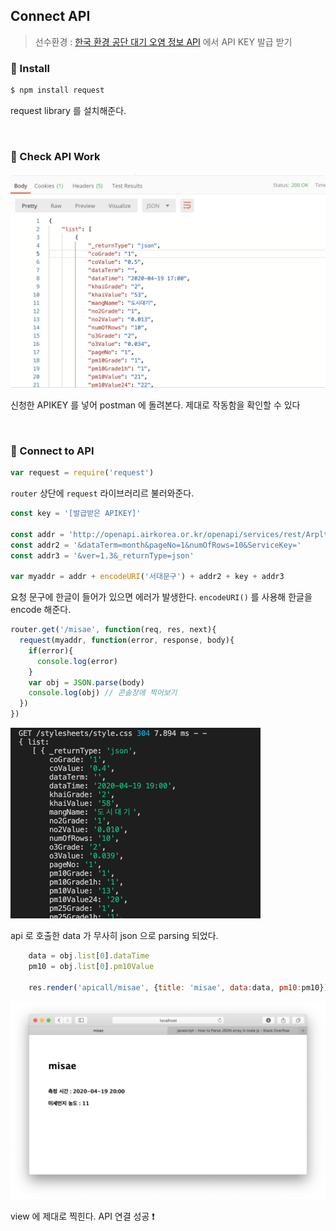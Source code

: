 ## Connect API

> 선수환경 : [한국 환경 공단 대기 오염 정보 API](https://www.data.go.kr/dataset/15000581/openapi.do) 에서 API KEY 발급 받기

### 📌 Install 

```sh
$ npm install request
```

request library 를 설치해준다.

<br/>

### 📌 Check API Work

<img src="./screenshots/3-api4.png" width="700">

신청한 APIKEY 를 넣어 postman 에 돌려본다. 제대로 작동함을 확인할 수 있다

<br/>

### 📌 Connect to API

```js
var request = require('request')
```
`router` 상단에 `request` 라이브러리르 불러와준다.

```js
const key = '[발급받은 APIKEY]'

const addr = 'http://openapi.airkorea.or.kr/openapi/services/rest/ArpltnInforInqireSvc/getMsrstnAcctoRltmMesureDnsty?stationName='
const addr2 = '&dataTerm=month&pageNo=1&numOfRows=10&ServiceKey=' 
const addr3 = '&ver=1.3&_returnType=json'

var myaddr = addr + encodeURI('서대문구') + addr2 + key + addr3
```

요청 문구에 한글이 들어가 있으면 에러가 발생한다. `encodeURI()` 를 사용해 한글을 encode 해준다.

```js
router.get('/misae', function(req, res, next){
  request(myaddr, function(error, response, body){
    if(error){
      console.log(error)
    }
    var obj = JSON.parse(body)
    console.log(obj) // 콘솔창에 찍어보기
  })
})
```

<img src="./screenshots/3-api1.png" width="400">

api 로 호출한 data 가 무사히 json 으로 parsing 되었다. 

```js
    data = obj.list[0].dataTime
    pm10 = obj.list[0].pm10Value

    res.render('apicall/misae', {title: 'misae', data:data, pm10:pm10})
```

<img src="./screenshots/3-api3.png" width="600">

view 에 제대로 찍힌다. API 연결 성공 ❗️
    

